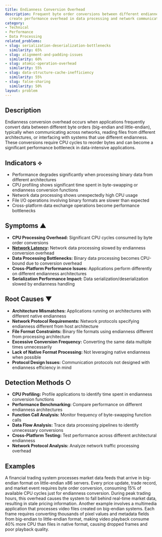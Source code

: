 ```yaml
---
title: Endianness Conversion Overhead
description: Frequent byte order conversions between different endianness formats
  create performance overhead in data processing and network communication.
category:
- Technical
- Performance
- Data Processing
related_problems:
- slug: serialization-deserialization-bottlenecks
  similarity: 65%
- slug: alignment-and-padding-issues
  similarity: 60%
- slug: atomic-operation-overhead
  similarity: 55%
- slug: data-structure-cache-inefficiency
  similarity: 55%
- slug: false-sharing
  similarity: 50%
layout: problem
---
```


## Description

Endianness conversion overhead occurs when applications frequently convert data between different byte orders (big-endian and little-endian), typically when communicating across networks, reading files from different architectures, or interfacing with systems that use different endianness. These conversions require CPU cycles to reorder bytes and can become a significant performance bottleneck in data-intensive applications.

## Indicators ⟡

- Performance degrades significantly when processing binary data from different architectures
- CPU profiling shows significant time spent in byte-swapping or endianness conversion functions
- Network data processing shows unexpectedly high CPU usage
- File I/O operations involving binary formats are slower than expected
- Cross-platform data exchange operations become performance bottlenecks

## Symptoms ▲

- **CPU Processing Overhead:** Significant CPU cycles consumed by byte order conversions
- **[Network Latency](network-latency.md):** Network data processing slowed by endianness conversion overhead
- **Data Processing Bottlenecks:** Binary data processing becomes CPU-bound due to conversion overhead
- **Cross-Platform Performance Issues:** Applications perform differently on different endianness architectures
- **Serialization Performance Impact:** Data serialization/deserialization slowed by endianness handling

## Root Causes ▼

- **Architecture Mismatches:** Applications running on architectures with different native endianness
- **Network Protocol Requirements:** Network protocols specifying endianness different from host architecture
- **File Format Constraints:** Binary file formats using endianness different from processing architecture
- **Excessive Conversion Frequency:** Converting the same data multiple times unnecessarily
- **Lack of Native Format Processing:** Not leveraging native endianness when possible
- **Protocol Design Issues:** Communication protocols not designed with endianness efficiency in mind

## Detection Methods ○

- **CPU Profiling:** Profile applications to identify time spent in endianness conversion functions
- **Performance Benchmarking:** Compare performance on different endianness architectures
- **Function Call Analysis:** Monitor frequency of byte-swapping function calls
- **Data Flow Analysis:** Trace data processing pipelines to identify unnecessary conversions
- **Cross-Platform Testing:** Test performance across different architectural endianness
- **Network Protocol Analysis:** Analyze network traffic processing overhead

## Examples

A financial trading system processes market data feeds that arrive in big-endian format on little-endian x86 servers. Every price update, trade record, and market event requires byte order conversion, consuming 15% of available CPU cycles just for endianness conversion. During peak trading hours, this overhead causes the system to fall behind real-time market data, resulting in stale pricing information. Another example involves a multimedia application that processes video files created on big-endian systems. Each frame requires converting thousands of pixel values and metadata fields from big-endian to little-endian format, making video playback consume 40% more CPU than files in native format, causing dropped frames and poor playback quality.